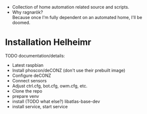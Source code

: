 * Collection of home automation related source and scripts.
* Why ragnarök?<br/>Because once I'm fully dependent on an automated home, I'll be doomed.

# Installation Helheimr
TODO documentation/details:
* Latest raspbian
* Install phoscon/deCONZ (don't use their prebuilt image)
* Configure deCONZ
* Connect sensors
* Adjust ctrl.cfg, bot.cfg, owm.cfg, etc.
* Clone the repo
* prepare venv
* install (TODO what else?) libatlas-base-dev
* install service, start service
